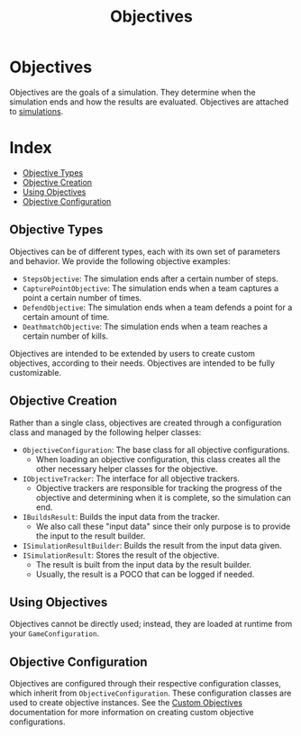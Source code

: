 ﻿---
title: Objectives
---

# Objectives

Objectives are the goals of a simulation. They determine when the simulation ends and how the results are evaluated. 
Objectives are attached to [simulations](simulation.md).

# Index

- [Objective Types](#objective-types)
- [Objective Creation](#objective-creation)
- [Using Objectives](#using-objectives)
- [Objective Configuration](#objective-configuration)

## Objective Types

Objectives can be of different types, each with its own set of parameters and behavior. We provide the following objective examples:

- `StepsObjective`: The simulation ends after a certain number of steps.
- `CapturePointObjective`: The simulation ends when a team captures a point a certain number of times.
- `DefendObjective`: The simulation ends when a team defends a point for a certain amount of time.
- `DeathmatchObjective`: The simulation ends when a team reaches a certain number of kills.

Objectives are intended to be extended by users to create custom objectives, according to their needs. 
Objectives are intended to be fully customizable.

## Objective Creation

Rather than a single class, objectives are created through a configuration class and managed by the following helper classes:

- `ObjectiveConfiguration`: The base class for all objective configurations. 
  - When loading an objective configuration, this class creates all the other necessary helper classes for the objective.
- `IObjectiveTracker`: The interface for all objective trackers. 
  - Objective trackers are responsible for tracking the progress of the objective and determining when it is complete, so the simulation can end. 
- `IBuildsResult`: Builds the input data from the tracker. 
  - We also call these "input data" since their only purpose is to provide the input to the result builder.
- `ISimulationResultBuilder`: Builds the result from the input data given.
- `ISimulationResult`: Stores the result of the objective.
  - The result is built from the input data by the result builder. 
  - Usually, the result is a POCO that can be logged if needed.

## Using Objectives

Objectives cannot be directly used; instead, they are loaded at runtime from your `GameConfiguration`.

## Objective Configuration

Objectives are configured through their respective configuration classes, which inherit from `ObjectiveConfiguration`. 
These configuration classes are used to create objective instances. See the [Custom Objectives](custom-objectives.md) 
documentation for more information on creating custom objective configurations.
